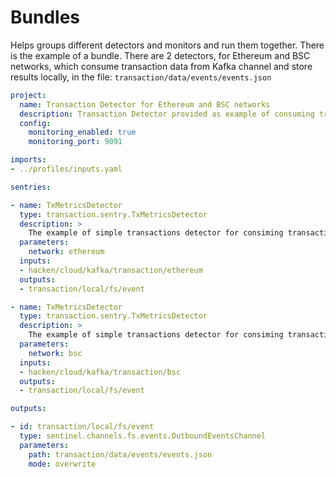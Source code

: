 # Bundles

Helps groups different detectors and monitors and run them together. There is the example of a bundle. 
There are 2 detectors, for Ethereum and BSC networks, which consume transaction data from Kafka channel 
and store results locally, in the file: `transaction/data/events/events.json`

```yaml
project:
  name: Transaction Detector for Ethereum and BSC networks
  description: Transaction Detector provided as example of consuming transactions and collecting metrics
  config:
    monitoring_enabled: true
    monitoring_port: 9091

imports:
- ../profiles/inputs.yaml

sentries:

- name: TxMetricsDetector
  type: transaction.sentry.TxMetricsDetector
  description: >
    The example of simple transactions detector for consiming transaction and collecting metrics around it
  parameters:
    network: ethereum
  inputs:
  - hacken/cloud/kafka/transaction/ethereum
  outputs:
  - transaction/local/fs/event

- name: TxMetricsDetector
  type: transaction.sentry.TxMetricsDetector
  description: >
    The example of simple transactions detector for consiming transaction and collecting metrics around it
  parameters:
    network: bsc
  inputs:
  - hacken/cloud/kafka/transaction/bsc
  outputs:
  - transaction/local/fs/event

outputs:

- id: transaction/local/fs/event
  type: sentinel.channels.fs.events.OutboundEventsChannel
  parameters:
    path: transaction/data/events/events.json
    mode: overwrite

```